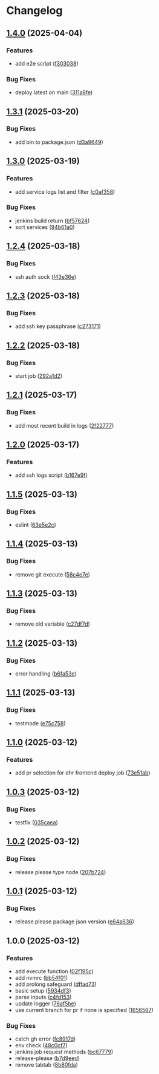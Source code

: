 # Changelog

## [1.4.0](https://github.com/olebergen/tapir/compare/v1.3.1...v1.4.0) (2025-04-04)


### Features

* add e2e script ([f303038](https://github.com/olebergen/tapir/commit/f303038b2d1e3280204b51c15107fc0a178adc82))


### Bug Fixes

* deploy latest on main ([311a8fe](https://github.com/olebergen/tapir/commit/311a8fe67c25dd7271583ec568574c725222c1fe))

## [1.3.1](https://github.com/olebergen/tapir/compare/v1.3.0...v1.3.1) (2025-03-20)


### Bug Fixes

* add bin to package.json ([d3a9649](https://github.com/olebergen/tapir/commit/d3a964977ba561c1f8b4aa6fb11f4c9b077ac8d3))

## [1.3.0](https://github.com/olebergen/tapir/compare/v1.2.4...v1.3.0) (2025-03-19)


### Features

* add service logs list and filter ([c0af358](https://github.com/olebergen/tapir/commit/c0af35803abb179a04fa4fb323c344da8856e77d))


### Bug Fixes

* jenkins build return ([bf57624](https://github.com/olebergen/tapir/commit/bf576242415236fbc753fcabf44cb3c828aca8a0))
* sort services ([94b61a0](https://github.com/olebergen/tapir/commit/94b61a0cd0ee34c6c74ad99fdd9ea7e72a8e593e))

## [1.2.4](https://github.com/olebergen/tapir/compare/v1.2.3...v1.2.4) (2025-03-18)


### Bug Fixes

* ssh auth sock ([f43e36e](https://github.com/olebergen/tapir/commit/f43e36e9beb205055526b6defa08074531395e13))

## [1.2.3](https://github.com/olebergen/tapir/compare/v1.2.2...v1.2.3) (2025-03-18)


### Bug Fixes

* add ssh key passphrase ([c273171](https://github.com/olebergen/tapir/commit/c273171ab2728de532ca1ba127ed6049c8f62f5b))

## [1.2.2](https://github.com/olebergen/tapir/compare/v1.2.1...v1.2.2) (2025-03-18)


### Bug Fixes

* start job ([292a1d2](https://github.com/olebergen/tapir/commit/292a1d24f2bd09b2a95871c98958ef897aee170e))

## [1.2.1](https://github.com/olebergen/tapir/compare/v1.2.0...v1.2.1) (2025-03-17)


### Bug Fixes

* add most recent build in logs ([2f22777](https://github.com/olebergen/tapir/commit/2f2277737952e738b799feb786a5ca1bb07d1a78))

## [1.2.0](https://github.com/olebergen/tapir/compare/v1.1.5...v1.2.0) (2025-03-17)


### Features

* add ssh logs script ([b167e9f](https://github.com/olebergen/tapir/commit/b167e9f671c99720c0b6a13362f014cc631ba38a))

## [1.1.5](https://github.com/olebergen/tapir/compare/v1.1.4...v1.1.5) (2025-03-13)


### Bug Fixes

* eslint ([63e5e2c](https://github.com/olebergen/tapir/commit/63e5e2c2fea96513c2da6b87cb417a444f645638))

## [1.1.4](https://github.com/olebergen/tapir/compare/v1.1.3...v1.1.4) (2025-03-13)


### Bug Fixes

* remove git execute ([58c4e7e](https://github.com/olebergen/tapir/commit/58c4e7e5a2626e22eb5843b6bc30bb8f012db2ef))

## [1.1.3](https://github.com/olebergen/tapir/compare/v1.1.2...v1.1.3) (2025-03-13)


### Bug Fixes

* remove old variable ([c27df7d](https://github.com/olebergen/tapir/commit/c27df7da17d13af736ea487d2b232ad0740f216f))

## [1.1.2](https://github.com/olebergen/tapir/compare/v1.1.1...v1.1.2) (2025-03-13)


### Bug Fixes

* error handling ([b6fa53e](https://github.com/olebergen/tapir/commit/b6fa53e8654f89b6ef04028200cf1bc3cad37b2b))

## [1.1.1](https://github.com/olebergen/tapir/compare/v1.1.0...v1.1.1) (2025-03-13)


### Bug Fixes

* testmode ([e75c758](https://github.com/olebergen/tapir/commit/e75c7581fdf01223b6e6fa175bf7fc4a629abcb5))

## [1.1.0](https://github.com/olebergen/tapir/compare/v1.0.3...v1.1.0) (2025-03-12)


### Features

* add pr selection for dhr frontend deploy job ([73e51ab](https://github.com/olebergen/tapir/commit/73e51abe3821eefe3e4eaea3169f501bd3d69cf5))

## [1.0.3](https://github.com/olebergen/tapir/compare/v1.0.2...v1.0.3) (2025-03-12)


### Bug Fixes

* testfix ([035caea](https://github.com/olebergen/tapir/commit/035caea5f05fcd212db12df561828dd0733f56f5))

## [1.0.2](https://github.com/olebergen/tapir/compare/v1.0.1...v1.0.2) (2025-03-12)


### Bug Fixes

* release please type node ([207b724](https://github.com/olebergen/tapir/commit/207b7240493aee44df84030b6a586cdfe15ea102))

## [1.0.1](https://github.com/olebergen/tapir/compare/v1.0.0...v1.0.1) (2025-03-12)


### Bug Fixes

* release please package json version ([e64a636](https://github.com/olebergen/tapir/commit/e64a636ce6e0172af93404a9cbded0bad662fbb0))

## 1.0.0 (2025-03-12)


### Features

* add execute function ([02f195c](https://github.com/olebergen/tapir/commit/02f195c6952b5281200968941aa9ddde8ef6143e))
* add nvmrc ([bb54f01](https://github.com/olebergen/tapir/commit/bb54f01ff5e1680b0fb965b369dc26dc35367cc2))
* add prolong safeguard ([dffad73](https://github.com/olebergen/tapir/commit/dffad7321c50f7461a66b7c919881e9ad20a1c12))
* basic setup ([5934df3](https://github.com/olebergen/tapir/commit/5934df38990521fbf5880475c7f406dbb44edb1e))
* parse inputs ([c4fd153](https://github.com/olebergen/tapir/commit/c4fd15344661e45ae07c6537dc568df50dea1b25))
* update logger ([76af5be](https://github.com/olebergen/tapir/commit/76af5be1cd505e0d108edc8c3a0ece045fa3100d))
* use current branch for pr if none is specified ([1656567](https://github.com/olebergen/tapir/commit/16565676e299a7c92a7376b42468774cb261f205))


### Bug Fixes

* catch gh error ([fc8917d](https://github.com/olebergen/tapir/commit/fc8917d09d7163a8bcc13f06e46ab15802fd4521))
* env check ([48c0cf7](https://github.com/olebergen/tapir/commit/48c0cf77c562131c90d27bf2498debffe360c697))
* jenkins job request methods ([bc67779](https://github.com/olebergen/tapir/commit/bc67779eda12300ec8f36aceb8c5cb58b4bc0d9e))
* release-please ([b7d9eed](https://github.com/olebergen/tapir/commit/b7d9eedfe000e9f1afc4e7c5941edeaf9cf08137))
* remove tabtab ([8b80fda](https://github.com/olebergen/tapir/commit/8b80fda9daf8b4ed04cd51c7e337a49a6c216ab4))
